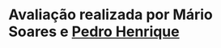 <h1> Avaliação realizada por Mário Soares e <a href="https://github.com/PedrooH0" target="_self" rel="external">Pedro Henrique</a> </h1>
